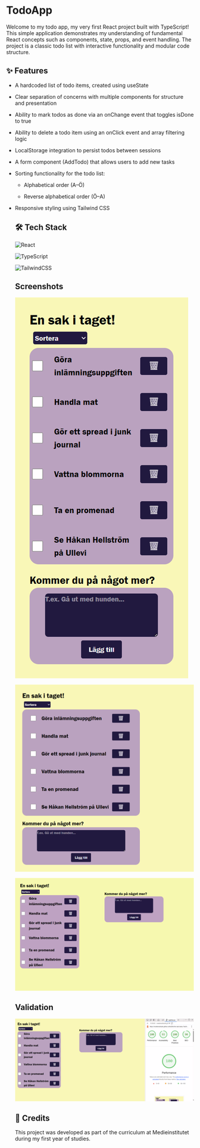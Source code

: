 # TodoApp
Welcome to my todo app, my very first React project built with TypeScript!
This simple application demonstrates my understanding of fundamental React concepts such as components, state, props, and event handling. The project is a classic todo list with interactive functionality and modular code structure.

## ✨ Features
- A hardcoded list of todo items, created using useState

- Clear separation of concerns with multiple components for structure and presentation

- Ability to mark todos as done via an onChange event that toggles isDone to true

- Ability to delete a todo item using an onClick event and array filtering logic
  
- LocalStorage integration to persist todos between sessions

- A form component (AddTodo) that allows users to add new tasks

- Sorting functionality for the todo list:

    * Alphabetical order (A–Ö)

    * Reverse alphabetical order (Ö–A)

- Responsive styling using Tailwind CSS

  ## 🛠 Tech Stack
  
  ![React](https://img.shields.io/badge/react-%2320232a.svg?style=for-the-badge&logo=react&logoColor=%2361DAFB)

  ![TypeScript](https://img.shields.io/badge/typescript-%23007ACC.svg?style=for-the-badge&logo=typescript&logoColor=white)

  ![TailwindCSS](https://img.shields.io/badge/tailwindcss-%2338B2AC.svg?style=for-the-badge&logo=tailwind-css&logoColor=white)

  ## Screenshots
  ![Mobile view](src/assets/screenshot-mobile.png)

  ![Tablet view](src/assets/screenshot-tablet.png)

  ![Desktop view](src/assets/screenshot-desktop.png)

  ## Validation
  ![Lighthouse analysis](src/assets/lighthouse-analysis.png)

  ## 🤝 Credits
  This project was developed as part of the curriculum at Medieinstitutet during my first year of studies.
